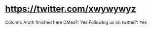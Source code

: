 # https://twitter.com/xwywywyz

Column: Arath finished here
DMed?: Yes
Following us on twitter?: Yes